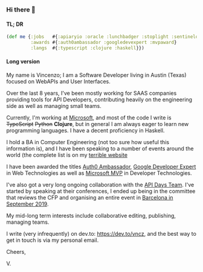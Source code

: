### Hi there 👋

#### TL; DR

```clojure
(def me {:jobs   #{:apiaryio :oracle :lunchbadger :stoplight :sentinelone :microsoft}
         :awards #{:auth0ambassador :googledevexpert :mvpaward}
         :langs  #{:typescript :clojure :haskell}})
```

#### Long version

My name is Vincenzo; I am a Software Developer living in Austin (Texas) focused on WebAPIs and User Interfaces. 

Over the last 8 years, I've been mostly working for SAAS companies providing tools for API Developers, contributing heavily on the engineering side as well as managing small teams.

Currently, I'm working at [Microsoft](https://microsoft.com), and most of the code I write is ~~TypeScript~~ ~~Python~~ **Clojure**, but in general I am always eager to learn new programming languages. I have a decent proficiency in Haskell.

I hold a BA in Computer Engineering (not too sure how useful this information is), and I have been speaking to a number of events around the world (the complete list is on my [terrible website](https://vncz.codes/talks)

I have been awarded the titles [Auth0 Ambassador](https://auth0.com/blog/authors/vincenzo-chianese/), [Google Developer Expert](https://developers.google.com/community/experts/directory/profile/profile-vincenzo-chianese) in Web Technologies as well as [Microsoft MVP](https://mvp.microsoft.com/en-us/PublicProfile/5003614?fullName=Vincenzo%20Chianese) in Developer Technologies.

I've also got a very long ongoing collaboration with the [API Days Team](https://apidays.co/meet-the-team). I've started by speaking at their conferences, I ended up being in the committee that reviews the CFP and organising an entire event in [Barcelona in September 2019](https://www.youtube.com/watch?v=6NLXKhpv8I8&t=380s).

My mid-long term interests include collaborative editing, publishing, managing teams.

I write (very infrequently) on dev.to: https://dev.to/vncz, and the best way to get in touch is via my personal email.

Cheers,

V.
